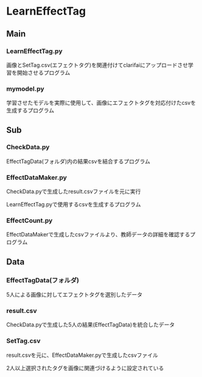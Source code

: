# LearnEffectTag



## Main

### LearnEffectTag.py

画像とSetTag.csv(エフェクトタグ)を関連付けてclarifaiにアップロードさせ学習を開始させるプログラム

### mymodel.py

学習させたモデルを実際に使用して、画像にエフェクトタグを対応付けたcsvを生成するプログラム



## Sub

### CheckData.py

EffectTagData(フォルダ)内の結果csvを結合するプログラム

### EffectDataMaker.py

CheckData.pyで生成したresult.csvファイルを元に実行

LearnEffectTag.pyで使用するcsvを生成するプログラム

### EffectCount.py

EffectDataMakerで生成したcsvファイルより、教師データの詳細を確認するプログラム

## Data

### EffectTagData(フォルダ)

5人による画像に対してエフェクトタグを選別したデータ

### result.csv

CheckData.pyで生成した5人の結果(EffectTagData)を統合したデータ

### SetTag.csv

result.csvを元に、EffectDataMaker.pyで生成したcsvファイル

2人以上選択されたタグを画像に関連づけるように設定されている



